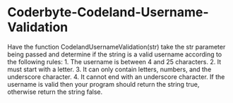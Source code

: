 # Coderbyte-Codeland-Username-Validation
Have the function CodelandUsernameValidation(str) take the str parameter being passed and determine if the string is a valid username according to the following rules:  1. The username is between 4 and 25 characters. 2. It must start with a letter. 3. It can only contain letters, numbers, and the underscore character. 4. It cannot end with an underscore character.  If the username is valid then your program should return the string true, otherwise return the string false.
